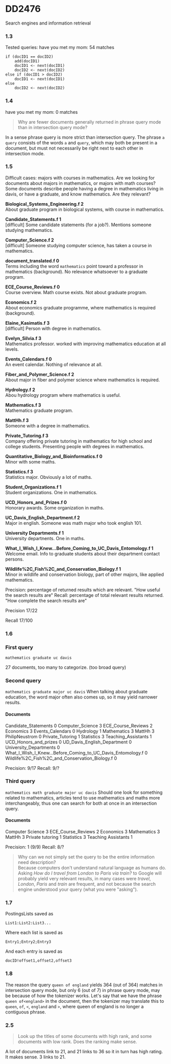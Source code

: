 # DD2476
Search engines and information retrieval

### 1.3
Tested queries:
have you met my mom: 54 matches

```
if (docID1 == docID2)   
    add(docID1)   
    docID1 <- next(docID1)   
    docID2 <- next(docID2)   
else if (docID1 > docID2)   
    docID1 <- next(docID1)  
else   
    docID2 <- next(docID2)  
```

### 1.4
have you met my mom: 0 matches

> Why are fewer documents generally returned in phrase query mode than in intersection query mode? 

In a sense phrase query is more strict than intersection query. The phrase `a query` consists of the words `a` and `query`, which may both be present in a document, but must not necessarily be right next to each other in intersection mode. 

### 1.5

Difficult cases: majors with courses in mathematics. Are we looking for documents about majors in mathematics, or majors with math courses?
Some documents describe people having a degree in mathematics living in davis, or have a graduate, and know mathematics. Are they relevant?

**Biological_Systems_Engineering.f 2**  
About graduate program in biological systems, with course in mathematics.

**Candidate_Statements.f 1**  
\[difficult\] Some candidate statements (for a job?). Mentions someone studying mathematics. 

**Computer_Science.f 2**  
\[difficult\] Someone studying computer science, has taken a course in mathematics. 

**document_translated.f 0**  
Terms including the word `mathematics` point toward a professor in mathematics (background). No relevance whatsoever to a graduate program.

**ECE_Course_Reviews.f 0**  
Course overview. Math course exists. Not about graduate program.

**Economics.f 2**  
About economics graduate programme, where mathematics is required (background). 

**Elaine_Kasimatis.f 3**  
\[difficult\] Person with degree in mathematics. 

**Evelyn_Silvia.f 3**  
Mathematics professor. worked with improving mathematics education at all levels. 

**Events_Calendars.f 0**  
An event calendar. Nothing of relevance at all.

**Fiber_and_Polymer_Science.f 2**  
About major in fiber and polymer science where mathematics is required. 

**Hydrology.f 2**  
Abou hydrology program where mathematics is useful. 

**Mathematics.f 3**  
Mathematics graduate program. 

**MattHh.f 3**  
Someone with a degree in mathematics. 

**Private_Tutoring.f 3**  
Company offering private tutoring in mathematics for high school and college students. Presenting people with degrees in mathematics. 

**Quantitative_Biology_and_Bioinformatics.f 0**  
Minor with some maths. 

**Statistics.f 3**  
Statistics major. Obviously a lot of maths. 

**Student_Organizations.f 1**  
Student organizations. One in mathematics. 

**UCD_Honors_and_Prizes.f 0**  
Honorary awards. Some organization in maths. 

**UC_Davis_English_Department.f 2**  
Major in english. Someone was math major who took english 101.

**University Departments.f 1**  
University departnents. One in maths.

**What_I_Wish_I_Knew...Before_Coming_to_UC_Davis_Entomology.f 1**  
Welcome email. Info to graduate students about their department contact persons. 

**Wildlife%2C_Fish%2C_and_Conservation_Biology.f 1**  
Minor in wildlife and conservation biology, part of other majors, like applied mathematics. 

Precision: percentage of returned results which are relevant.  "How useful the search results are"
Recall: percentage of total relevant results returned. "How complete the search results are"

Precision 17/22

Recall 17/100

### 1.6  

### First query
`mathematics graduate uc davis`

27 documents, too many to categorize. (too broad query)

### Second query
`mathematics graduate major uc davis`
When talking about graduate education, the word major often also comes up, so it may yield narrower results.

#### Documents

Candidate_Statements 0
Computer_Science 3
ECE_Course_Reviews 2
Economics 3
Events_Calendars 0
Hydrology 1
Mathematics 3
MattHh 3
PhilipNeustrom 0
Private_Tutoring 1
Statistics 3
Teaching_Assistants 1
UCD_Honors_and_prizes 0
UD_Davis_English_Department 0
University_Departments 0
What_I_Wish_I_Knew...Before_Coming_to_UC_Davis_Entomology.f 0
Wildlife%2C_Fish%2C_and_Conservation_Biology.f 0

Precision: 9/17
Recall: 9/?


### Third query

`mathematics math graduate major uc davis`
Should one look for something related to mathematics, articles tend to use mathematics and maths more interchangeably, thus one can search for both at once in an intersection query.

#### Documents

Computer Science 3
ECE_Course_Reviews 2
Economics 3
Mathematics 3
MattHh 3
Private tutoring 1
Statistics 3
Teaching Assistants 1

Precision: 1 (9/9)
Recall: 8/?
> Why can we not simply set the query to be the entire information need description?  
Because computers don't understand natural language as humans do. Asking *How do I travel from London to Paris via train?* to Google will probably yield very relevant results, in many cases were *travel*, *London*, *Paris* and *train* are frequent, and not because the search engine understood your query (what you were "asking"). 

### 1.7
PostingsLists saved as

```
List1:List2:List3...
```

Where each list is saved as 

```
Entry1;Entry2;Entry3
```

And each entry is saved as

```
docID!offset1,offset2,offset3
```

### 1.8

The reason the query `queen of england` yields 364 (out of 364) matches in intersection query mode, but only 6 (out of 7) in phrase query mode, may be because of how the tokenizer works. Let's say that we have the phrase `queen of<england>` in the document, then the tokenizer may translate this to `queen`, `of`, `<`, `england` and `>`, where queen of england is no longer a contiguous phrase. 

### 2.5

> Look up the titles of some documents with high rank, and some documents with low rank. Does the ranking make sense. 

A lot of documents link to 21, and 21 links to 36 so it in turn has high rating. It makes sense. 3 links to 21. 
